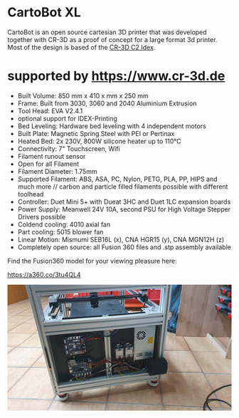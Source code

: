 # CartoBot XL
CartoBot is an open source cartesian 3D printer that was developed together with CR-3D as a proof of concept for a large format 3d printer. Most of the design is based of the [CR-3D C2 Idex](https://www.cr3d.de/produkt/c2-idex/).


# supported by https://www.cr-3d.de

- Built Volume: 850 mm x 410 x mm x 250 mm
- Frame: Built from 3030, 3060 and 2040 Aluminium Extrusion
- Tool Head: EVA V2.4.1
- optional support for IDEX-Printing
- Bed Leveling: Hardware bed leveling with 4 independent motors
- Built Plate: Magnetic Spring Steel with PEI or Pertinax
- Heated Bed: 2x 230V, 800W silicone heater up to 110°C
- Connectivity: 7" Touchscreen, Wifi
- Filament runout sensor
- Open for all Filament
- Filament Diameter: 1.75mm
- Supported Filament: ABS, ASA, PC, Nylon, PETG, PLA, PP, HIPS and much more // carbon and particle filled filaments possible with different toolhead
- Controller: Duet Mini 5+ with Dueat 3HC and Duet 1LC expansion boards
- Power Supply: Meanwell 24V 10A, second PSU for High Voltage Stepper Drivers possible
- Coldend cooling: 4010 axial fan
- Part cooling: 5015 blower fan
- Linear Motion: Mismumi SEB16L (x), CNA HGR15 (y), CNA MGN12H (z)
- Completely open source: all Fusion 360 files and .stp assembly available

Find the Fusion360 model for your viewing pleasure here:

https://a360.co/3tu4QL4

![CartoBot-XL](https://github.com/MacNite/CartoBot-XL/blob/main/Photos/built%20impressions/20220317_200904.jpg?raw=true)
